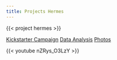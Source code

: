 ```yaml
---
title: Projects Hermes
---
```


{{< project hermes >}}

[Kickstarter Campaign][kickstarter]
[Data Analysis]()
[Photos]()

{{< youtube nZRys_O3LzY >}}

[kickstarter]: https://www.kickstarter.com/projects/sachalachin/project-hermes-launching-your-messages-into-near-s
